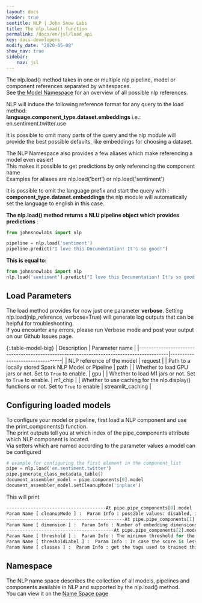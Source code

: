 ```yaml
---
layout: docs
header: true
seotitle: NLP | John Snow Labs
title: The nlp.load() function
permalink: /docs/en/jsl/load_api
key: docs-developers
modify_date: "2020-05-08"
show_nav: true
sidebar:
    nav: jsl
---
```


<div class="main-docs" markdown="1"><div class="h3-box" markdown="1">

The nlp.load() method takes in one or multiple nlp pipeline, model or component references separated by whitespaces.     
See [the Model Namespace]( /docs/en/jsl/namespace) for an overview of all possible nlp references.     

NLP  will induce the following reference format for any query to the load method:       
**language.component_type.dataset.embeddings** i.e.: en.sentiment.twitter.use     
      
It is possible to omit many parts of the query and the nlp module will provide the best possible defaults, like embeddings for choosing a dataset.

The NLP Namespace also provides a few aliases which make referencing a model even easier!       
This makes it possible to get predictions by only referencing the component name       
Examples for aliases are nlp.load('bert') or nlp.load('sentiment')   

It is possible to omit the language prefix and start the query with :
**component_type.dataset.embeddings** the nlp module will automatically set the language to english in this case.


**The nlp.load() method returns a NLU pipeline object which provides predictions** :
```python
from johnsnowlabs import nlp 

pipeline = nlp.load('sentiment')
pipeline.predict("I love this Documentation! It's so good!")
``` 
**This is equal to:**
```python
from johnsnowlabs import nlp
nlp.load('sentiment').predict("I love this Documentation! It's so good!")
``` 

</div><div class="h3-box" markdown="1">

## Load Parameters
The load method provides for now just one parameter **verbose**.
Setting nlp.load(nlp_reference, verbose=True) will generate log outputs that can be helpful for troubleshooting.   
If you encounter any errors, please run Verbose mode and post your output on our Github Issues page.    

{:.table-model-big}
| Description                                                                              | Parameter name                  | 
|------------------------------------------------------------------------------------------|---------------------------------| 
| NLP reference of the model                                                               | request                         |
| Path to a locally stored Spark NLP Model or Pipeline                                     | path                            |
| Whether to load GPU jars or not. Set to `True` to enable.                                | gpu                             |
| Whether to load M1 jars or not. Set to `True` to enable.                                 | m1_chip                         |
| Whether to use caching for the nlp.display() functions or not.  Set to  `True` to enable | streamlit_caching               |


</div><div class="h3-box" markdown="1">

## Configuring loaded models
To configure your model or pipeline, first load a NLP component and use the print_components() function.   
The print outputs tell you at which index of the pipe_components attribute which NLP component is located.   
Via  setters which are named according to the parameter values a model can be configured


```python
# example for configuring the first element in the component_list
pipe = nlp.load('en.sentiment.twitter')
pipe.generate_class_metadata_table()
document_assembler_model = pipe.components[0].model
document_assembler_model.setCleanupMode('inplace')
```

This will print

```python 
-------------------------------------At pipe.pipe_components[0].model  : document_assembler with configurable parameters: --------------------------------------
Param Name [ cleanupMode ] :  Param Info : possible values: disabled, inplace, inplace_full, shrink, shrink_full, each, each_full, delete_full  currently Configured as :  disabled
--------------------------------------------At pipe.pipe_components[1].model  : glove with configurable parameters: --------------------------------------------
Param Name [ dimension ] :  Param Info : Number of embedding dimensions  currently Configured as :  512
----------------------------------------At pipe.pipe_components[2].model  : sentiment_dl  with configurable parameters: ----------------------------------------
Param Name [ threshold ] :  Param Info : The minimum threshold for the final result otherwise it will be neutral  currently Configured as :  0.6
Param Name [ thresholdLabel ] :  Param Info : In case the score is less than threshold, what should be the label. Default is neutral.  currently Configured as :  neutral
Param Name [ classes ] :  Param Info : get the tags used to trained this NerDLModel  currently Configured as :  ['positive', 'negative']
```

</div><div class="h3-box" markdown="1">

## Namespace
The NLP name space describes the collection of all models, pipelines and components available in NLP and supported by the nlp.load() method.       
You can view it on the [Name Space page](https://nlp.johnsnowlabs.com/docs/en/jsl/load_api)


</div></div>